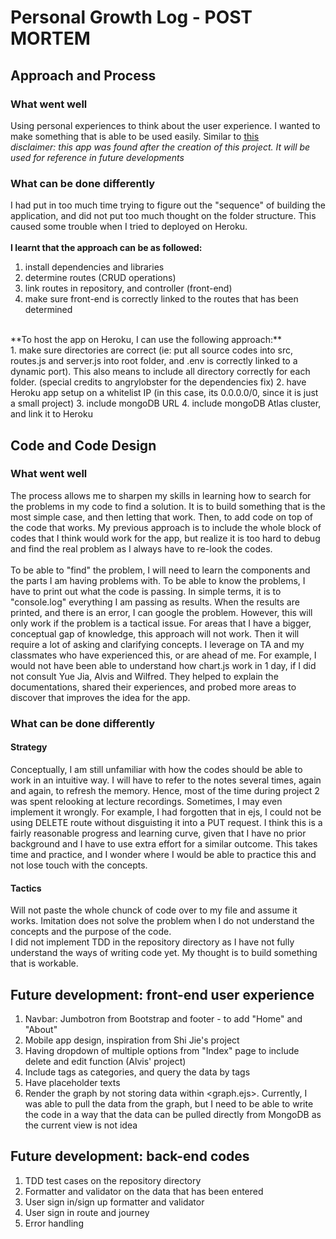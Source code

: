 # Personal Growth Log - POST MORTEM
## Approach and Process
### What went well</br>
Using personal experiences to think about the user experience. I wanted to make something that is able to be used easily. Similar to [this](https://punktapp.me/) </br>
*disclaimer: this app was found after the creation of this project. It will be used for reference in future developments*
</br>
### What can be done differently</br>
I had put in too much time trying to figure out the "sequence" of building the application, and did not put too much thought on the folder structure. This caused some trouble when I tried to deployed on Heroku.</br>
</br>
**I learnt that the approach can be as followed:**</br>
1. install dependencies and libraries
2. determine routes (CRUD operations)
3. link routes in repository, and controller (front-end)
4. make sure front-end is correctly linked to the routes that has been determined
</br>
**To host the app on Heroku, I can use the following approach:** </br>
1. make sure directories are correct (ie: put all source codes into src, routes.js and server.js into root folder, and .env is correctly linked to a dynamic port). This also means to include all directory correctly for each folder. (special credits to angrylobster for the dependencies fix)
2. have Heroku app setup on a whitelist IP (in this case, its 0.0.0.0/0, since it is just a small project)
3. include mongoDB URL 
4. include mongoDB Atlas cluster, and link it to Heroku
</br>

## Code and Code Design
### What went well</br>
The process allows me to sharpen my skills in learning how to search for the problems in my code to find a solution. It is to build something that is the most simple case, and then letting that work. Then, to add code on top of the code that works. My previous approach is to include the whole block of codes that I think would work for the app, but realize it is too hard to debug and find the real problem as I always have to re-look the codes.</br>
</br>
To be able to "find" the problem, I will need to learn the components and the parts I am having problems with. To be able to know the problems, I have to print out what the code is passing. In simple terms, it is to "console.log" everything I am passing as results. When the results are printed, and there is an error, I can google the problem. However, this will only work if the problem is a tactical issue. For areas that I have a bigger, conceptual gap of knowledge, this approach will not work. Then it will require a lot of asking and clarifying concepts. I leverage on TA and my classmates who have experienced this, or are ahead of me. For example, I would not have been able to understand how chart.js work in 1 day, if I did not consult Yue Jia, Alvis and Wilfred. They helped to explain the documentations, shared their experiences, and probed more areas to discover that improves the idea for the app. </br>

### What can be done differently </br>
#### Strategy
Conceptually, I am still unfamiliar with how the codes should be able to work in an intuitive way. I will have to refer to the notes several times, again and again, to refresh the memory. Hence, most of the time during project 2 was spent relooking at lecture recordings. Sometimes, I may even implement it wrongly. For example, I had forgotten that in ejs, I could not be using DELETE route without disguisting it into a PUT request. I think this is a fairly reasonable progress and learning curve, given that I have no prior background and I have to use extra effort for a similar outcome. This takes time and practice, and I wonder where I would be able to practice this and not lose touch with the concepts. </br>
#### Tactics 
Will not paste the whole chunck of code over to my file and assume it works. Imitation does not solve the problem when I do not understand the concepts and the purpose of the code.</br>
I did not implement TDD in the repository directory as I have not fully understand the ways of writing code yet. My thought is to build something that is workable. 

## Future development: front-end user experience
1. Navbar: Jumbotron from Bootstrap and footer - to add "Home" and "About"
2. Mobile app design, inspiration from Shi Jie's project
3. Having dropdown of multiple options from "Index" page to include delete and edit function (Alvis' project)
4. Include tags as categories, and query the data by tags
5. Have placeholder texts
6. Render the graph by not storing data within <graph.ejs>. Currently, I was able to pull the data from the graph, but I need to be able to write the code in a way that the data can be pulled directly from MongoDB as the current view is not idea

## Future development: back-end codes
1. TDD test cases on the repository directory
2. Formatter and validator on the data that has been entered
3. User sign in/sign up formatter and validator
4. User sign in route and journey
5. Error handling
